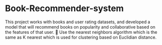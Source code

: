 # Book-Recommender-system
This project works with books and user rating datasets, and developed a model that will recommend books on popularity and collaborative based on the features of that user.  Use the nearest neighbors algorithm which is the same as K nearest which is used for clustering based on Euclidian distance.
